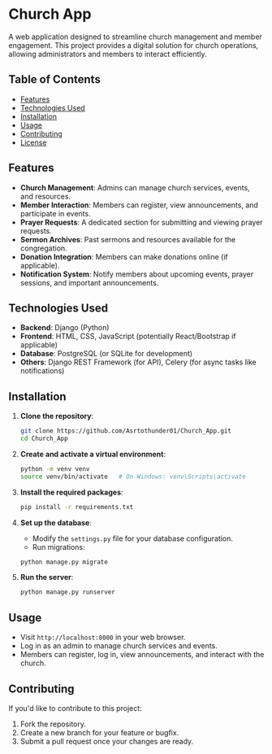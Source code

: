 # Church App

A web application designed to streamline church management and member engagement. This project provides a digital solution for church operations, allowing administrators and members to interact efficiently.

## Table of Contents

- [Features](#features)
- [Technologies Used](#technologies-used)
- [Installation](#installation)
- [Usage](#usage)
- [Contributing](#contributing)
- [License](#license)
  
## Features

- **Church Management**: Admins can manage church services, events, and resources.
- **Member Interaction**: Members can register, view announcements, and participate in events.
- **Prayer Requests**: A dedicated section for submitting and viewing prayer requests.
- **Sermon Archives**: Past sermons and resources available for the congregation.
- **Donation Integration**: Members can make donations online (if applicable).
- **Notification System**: Notify members about upcoming events, prayer sessions, and important announcements.

## Technologies Used

- **Backend**: Django (Python)
- **Frontend**: HTML, CSS, JavaScript (potentially React/Bootstrap if applicable)
- **Database**: PostgreSQL (or SQLite for development)
- **Others**: Django REST Framework (for API), Celery (for async tasks like notifications)

## Installation

1. **Clone the repository**:

   ```bash
   git clone https://github.com/Asrtothunder01/Church_App.git
   cd Church_App
   ```

2. **Create and activate a virtual environment**:

   ```bash
   python -m venv venv
   source venv/bin/activate   # On Windows: venv\Scripts\activate
   ```

3. **Install the required packages**:

   ```bash
   pip install -r requirements.txt
   ```

4. **Set up the database**:

   - Modify the `settings.py` file for your database configuration.
   - Run migrations:

   ```bash
   python manage.py migrate
   ```

5. **Run the server**:

   ```bash
   python manage.py runserver
   ```

## Usage

- Visit `http://localhost:8000` in your web browser.
- Log in as an admin to manage church services and events.
- Members can register, log in, view announcements, and interact with the church.

## Contributing

If you'd like to contribute to this project:

1. Fork the repository.
2. Create a new branch for your feature or bugfix.
3. Submit a pull request once your changes are ready.
